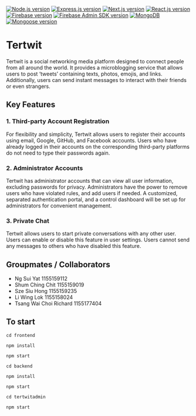 [![Node.js version](https://img.shields.io/badge/Node.js-v14.x-blue)](https://nodejs.org/)
[![Express.js version](https://img.shields.io/badge/Express.js-v4.18.2-green)](https://expressjs.com/)
[![Next.js version](https://img.shields.io/badge/Next.js-v13.3.0-blue)](https://nextjs.org/)
[![React.js version](https://img.shields.io/badge/React.js-v18.0.33-blue)](https://reactjs.org/)
[![Firebase version](https://img.shields.io/badge/Firebase-v9.19.1-orange)](https://firebase.google.com/)
[![Firebase Admin SDK version](https://img.shields.io/badge/Firebase_Admin_SDK-v11.6.0-orange)](https://firebase.google.com/docs/admin/setup)
[![MongoDB](https://img.shields.io/badge/MongoDB-Database-green)](https://www.mongodb.com/)
[![Mongoose version](https://img.shields.io/badge/Mongoose-v7.0.3-blue)](https://mongoosejs.com/)

# Tertwit

Tertwit is a social networking media platform designed to connect people from all around the world. It provides a microblogging service that allows users to post ‘tweets’ containing texts, photos, emojis, and links. Additionally, users can send instant messages to interact with their friends or even strangers. 

## Key Features

### 1. Third-party Account Registration

For flexibility and simplicity, Tertwit allows users to register their accounts using email, Google, GitHub, and Facebook accounts. Users who have already logged in their accounts on the corresponding third-party platforms do not need to type their passwords again.

### 2. Administrator Accounts

Tertwit has administrator accounts that can view all user information, excluding passwords for privacy. Administrators have the power to remove users who have violated rules, and add users if needed. A customized, separated authentication portal, and a control dashboard will be set up for administrators for convenient management.

### 3. Private Chat

Tertwit allows users to start private conversations with any other user. Users can enable or disable this feature in user settings. Users cannot send any messages to others who have disabled this feature.

## Groupmates / Collaborators

- Ng Sui Yat 1155159112 
- Shum Ching Chit 1155159019 
- Sze Siu Hong 1155159235 
- Li Wing Lok 1155158024 
- Tsang Wai Choi Richard 1155177404

## To start

`cd frontend`

`npm install`

`npm start`

`cd backend`

`npm install`

`npm start`

`cd tertwitadmin`

`npm start`

